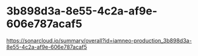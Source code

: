 # 3b898d3a-8e55-4c2a-af9e-606e787acaf5
https://sonarcloud.io/summary/overall?id=iamneo-production_3b898d3a-8e55-4c2a-af9e-606e787acaf5
